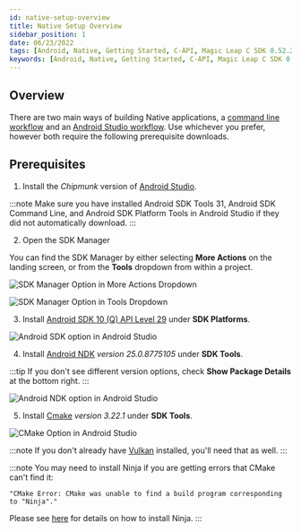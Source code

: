 ```yaml
---
id: native-setup-overview
title: Native Setup Overview
sidebar_position: 1
date: 06/23/2022
tags: [Android, Native, Getting Started, C-API, Magic Leap C SDK 0.52.2, Android Studio, Command Line]
keywords: [Android, Native, Getting Started, C-API, Magic Leap C SDK 0.52.2, Android Studio, Command Line]
---
```



## Overview

There are two main ways of building Native applications, a [command line workflow](/docs/guides/native/getting-started/command-line-workflow.md) and an [Android Studio workflow](/docs/guides/native/getting-started/android-studio-workflow.md). Use whichever you prefer, however both require the following prerequisite downloads.

## Prerequisites

1. Install the *Chipmunk* version of [Android Studio](https://developer.android.com/studio/archive).

:::note
Make sure you have installed Android SDK Tools 31, Android SDK Command Line, and Android SDK Platform Tools in Android Studio if they did not automatically download.
:::

2. Open the SDK Manager

You can find the SDK Manager by either selecting **More Actions** on the landing screen, or from the **Tools** dropdown from within a project.

![SDK Manager Option in More Actions Dropdown](/img/native/getting-started/android-studio-sdk-manager.png)

![SDK Manager Option in Tools Dropdown](/img/migration-images/a_showSDK.png)

3. Install [Android SDK 10 (Q) API Level 29](https://developer.android.com/about/versions/10/setup-sdk) under **SDK Platforms**.

![Android SDK option in Android Studio](/img/migration-images/b_showSDK.png)

4. Install [Android NDK](https://developer.android.com/ndk) *version 25.0.8775105* under **SDK Tools**.

:::tip
If you don't see different version options, check **Show Package Details** at the bottom right.
:::

![Android NDK option in Android Studio](/img/migration-images/c_showNDK.png)

5. Install [Cmake](https://cmake.org/) *version 3.22.1* under **SDK Tools**.

![CMake Option in Android Studio](/img/migration-images/d_showCmake.png)

:::note
If you don't already have [Vulkan](https://www.lunarg.com/vulkan-sdk/) installed, you'll need that as well.
:::

:::note
You may need to install Ninja if you are getting errors that CMake can't find it:

```shell
"CMake Error: CMake was unable to find a build program corresponding to "Ninja"."
```

Please see [here](https://ninja-build.org) for details on how to install Ninja.
:::
